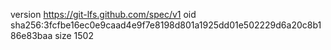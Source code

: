 version https://git-lfs.github.com/spec/v1
oid sha256:3fcfbe16ec0e9caad4e9f7e8198d801a1925dd01e502229d6a20c8b186e83baa
size 1502
